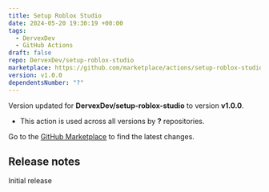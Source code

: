 ```yaml
---
title: Setup Roblox Studio
date: 2024-05-20 19:30:19 +00:00
tags:
  - DervexDev
  - GitHub Actions
draft: false
repo: DervexDev/setup-roblox-studio
marketplace: https://github.com/marketplace/actions/setup-roblox-studio
version: v1.0.0
dependentsNumber: "?"
---
```



Version updated for **DervexDev/setup-roblox-studio** to version **v1.0.0**.
- This action is used across all versions by **?** repositories.

Go to the [GitHub Marketplace](https://github.com/marketplace/actions/setup-roblox-studio) to find the latest changes.

## Release notes

Initial release

